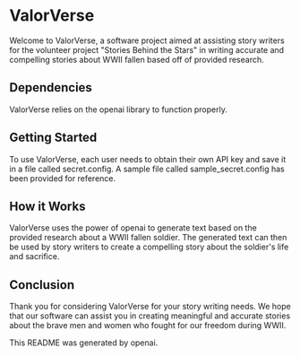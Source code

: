 # ValorVerse

Welcome to ValorVerse, a software project aimed at assisting story writers for the volunteer project "Stories Behind the Stars" in writing accurate and compelling stories about WWII fallen based off of provided research.

## Dependencies

ValorVerse relies on the openai library to function properly.

## Getting Started

To use ValorVerse, each user needs to obtain their own API key and save it in a file called secret.config. A sample file called sample_secret.config has been provided for reference.

## How it Works

ValorVerse uses the power of openai to generate text based on the provided research about a WWII fallen soldier. The generated text can then be used by story writers to create a compelling story about the soldier's life and sacrifice.

## Conclusion

Thank you for considering ValorVerse for your story writing needs. We hope that our software can assist you in creating meaningful and accurate stories about the brave men and women who fought for our freedom during WWII.

This README was generated by openai.
